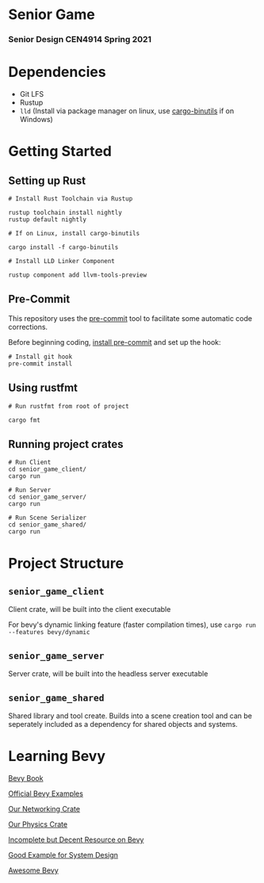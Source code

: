 # Senior Game
### Senior Design CEN4914 Spring 2021

# Dependencies

- Git LFS
- Rustup
- `lld` (Install via package manager on linux, use [cargo-binutils](https://github.com/rust-embedded/cargo-binutils) if on Windows)

# Getting Started

## Setting up Rust

```console
# Install Rust Toolchain via Rustup

rustup toolchain install nightly
rustup default nightly

# If on Linux, install cargo-binutils

cargo install -f cargo-binutils

# Install LLD Linker Component

rustup component add llvm-tools-preview

```

## Pre-Commit

This repository uses the [pre-commit](https://pre-commit.com/) tool to facilitate some automatic code corrections.

Before beginning coding, [install pre-commit](https://pre-commit.com/#install) and set up the hook:

```console
# Install git hook
pre-commit install
```

## Using rustfmt

```console
# Run rustfmt from root of project

cargo fmt
```

## Running project crates

```console
# Run Client
cd senior_game_client/
cargo run

# Run Server
cd senior_game_server/
cargo run

# Run Scene Serializer
cd senior_game_shared/
cargo run
```

# Project Structure

## `senior_game_client`
Client crate, will be built into the client executable

For bevy's dynamic linking feature (faster compilation times), use `cargo run --features bevy/dynamic`

## `senior_game_server`
Server crate, will be built into the headless server executable

## `senior_game_shared`
Shared library and tool create. Builds into a scene creation tool and can be seperately included as a dependency for shared objects and systems.

# Learning Bevy

[Bevy Book](https://bevyengine.org/learn/book/introduction/)

[Official Bevy Examples](https://github.com/bevyengine/bevy/tree/v0.4.0/examples)

[Our Networking Crate](https://github.com/ncallaway/bevy_prototype_networking_laminar)

[Our Physics Crate](https://github.com/dimforge/bevy_rapier)

[Incomplete but Decent Resource on Bevy](https://alice-i-cecile.github.io/understanding-bevy/introduction.html)

[Good Example for System Design](https://github.com/Tezza48/Bevy-WoW)

[Awesome Bevy](https://github.com/bevyengine/awesome-bevy)
